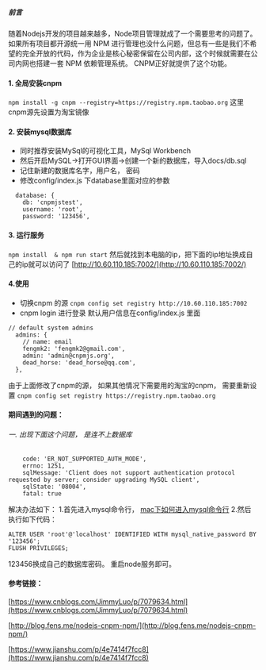 ##### 前言

随着Nodejs开发的项目越来越多，Node项目管理就成了一个需要思考的问题了。如果所有项目都开源统一用 NPM 进行管理也没什么问题，但总有一些是我们不希望的完全开放的代码，作为企业是核心秘密保留在公司内部，这个时候就需要在公司内网也搭建一套 NPM 依赖管理系统。
CNPM正好就提供了这个功能。
#### 1. 全局安装cnpm
  `npm install -g cnpm --registry=https://registry.npm.taobao.org`
这里cnpm源先设置为淘宝镜像
#### 2. 安装mysql数据库
- 同时推荐安装MySql的可视化工具，MySql Workbench
- 然后开启MySQL->打开GUI界面->创建一个新的数据库，导入docs/db.sql
- 记住新建的数据库名字，用户名， 密码
- 修改config/index.js 下database里面对应的参数
```
  database: {
    db: 'cnpmjstest',
    username: 'root',
    password: '123456',
```
#### 3. 运行服务
`npm install  & npm run start`
然后就找到本电脑的ip，把下面的ip地址换成自己的ip就可以访问了
[http://10.60.110.185:7002/](http://10.60.110.185:7002/)
####  4.使用
- 切换cnpm 的源
`cnpm config set registry http://10.60.110.185:7002 `
- cnpm login 进行登录
默认用户信息在config/index.js 里面
```
// default system admins
  admins: {
    // name: email
    fengmk2: 'fengmk2@gmail.com',
    admin: 'admin@cnpmjs.org',
    dead_horse: 'dead_horse@qq.com',
  },
```
由于上面修改了cnpm的源， 如果其他情况下需要用的淘宝的cnpm， 需要重新设置
`cnpm config set registry https://registry.npm.taobao.org `

#### 期间遇到的问题：
###### 一. 出现下面这个问题， 是连不上数据库
```
    code: 'ER_NOT_SUPPORTED_AUTH_MODE',
    errno: 1251,
    sqlMessage: 'Client does not support authentication protocol requested by server; consider upgrading MySQL client',
    sqlState: '08004',
    fatal: true
```
解决办法如下：
1.首先进入mysql命令行， [mac下如何进入mysql命令行](https://jingyan.baidu.com/article/3065b3b6468f68becff8a4e4.html)
2.然后执行如下代码：
```
ALTER USER 'root'@'localhost' IDENTIFIED WITH mysql_native_password BY '123456';
FLUSH PRIVILEGES;
```
123456换成自己的数据库密码。 重启node服务即可。



#### 参考链接：

[https://www.cnblogs.com/JimmyLuo/p/7079634.html](https://www.cnblogs.com/JimmyLuo/p/7079634.html)

[http://blog.fens.me/nodejs-cnpm-npm/](http://blog.fens.me/nodejs-cnpm-npm/)

[https://www.jianshu.com/p/4e7414f7fcc8](https://www.jianshu.com/p/4e7414f7fcc8)



